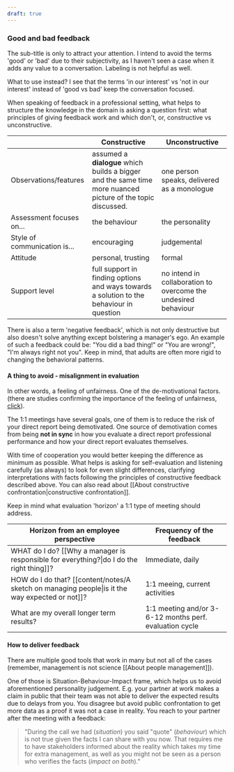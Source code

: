 ```yaml
---
draft: true
---
```

### Good and bad feedback
The sub-title is only to attract your attention. 
I intend to avoid the terms 'good' or 'bad' due to their subjectivity, as I haven't seen a case when it adds any value to a conversation. Labeling is not helpful as well. 

What to use instead? I see that the terms 'in our interest' vs 'not in our interest' instead of 'good vs bad' keep the conversation focused.

When speaking of feedback in a professional setting, what helps to structure the knowledge in the domain is asking a question first: what principles of giving feedback work and which don't, or, constructive vs unconstructive.

|                              | Constructive                                                                                                | Unconstructive                                                 |
| ---------------------------- | ----------------------------------------------------------------------------------------------------------- | -------------------------------------------------------------- |
| Observations/features        | assumed a **dialogue** which builds a bigger and the same time more nuanced picture of the topic discussed. | one person speaks, delivered as a monologue                    |
| Assessment focuses on...     | the behaviour                                                                                               | the personality                                                |
| Style of communication is... | encouraging                                                                                                 | judgemental                                                    |
| Attitude                     | personal, trusting                                                                                          | formal                                                         |
| Support level                | full support in finding options and ways towards a solution to the behaviour in question                    | no intend in collaboration to overcome the undesired behaviour |

There is also a term 'negative feedback', which is not only destructive but also doesn't solve anything except bolstering a manager's ego. An example of such a feedback could be: "You did a bad thing!" or "You are wrong!", "I'm always right not you". Keep in mind, that adults are often more rigid to changing the behavioral patterns.

#### A thing to avoid - misalignment in evaluation
In other words, a feeling of unfairness. One of the de-motivational factors. (there are studies confirming the importance of the feeling of unfairness, [click](https://www.youtube.com/watch?v=-KSryJXDpZo)).

The 1:1 meetings have several goals, one of them is to reduce the risk of your direct report being demotivated. One source of demotivation comes from being **not in sync** in how you evaluate a direct report professional performance and how your direct report evaluates themselves. 

With time of cooperation you would better keeping the difference as minimum as possible. What helps is asking for self-evaluation and listening carefully (as always) to look for even slight differences, clarifying interpretations with facts following the principles of constructive feedback described above. You can also read about [[About constructive confrontation|constructive confrontation]]. 

Keep in mind what evaluation 'horizon' a 1:1 type of meeting should address.

| Horizon from an employee perspective                                                            | Frequency of the feedback                               |
| ----------------------------------------------------------------------------------------------- | ------------------------------------------------------- |
| WHAT do I do? [[Why a manager is responsible for everything?\|do I do the right thing]]?        | Immediate, daily                                        |
| HOW do I do that? [[content/notes/A sketch on managing people\|is it the way expected or not]]? | 1:1 meeing, current activities                          |
| What are my overall longer term results?                                                        | 1:1 meeting and/or 3-6-12 months perf. evaluation cycle |

#### How to deliver feedback

There are multiple good tools that work in many but not all of the cases (remember, management is not science [[About people management]]).

One of those is Situation-Behaviour-Impact frame, which helps us to avoid  aforementioned personality judgement. E.g. your partner at work makes a claim in public that their team was not able to deliver the expected results due to delays from you. You disagree but avoid public confrontation to get more data as a proof it was not a case in reality. You reach to your partner after the meeting with a feedback:

> "During the call we had (*situation*) you said "quote" (*behaviour*) which is not true given the facts I can share with you now. That requires me to have stakeholders informed about the reality which takes my time for extra management, as well as you might not be seen as a person who verifies the facts (*impact on both*)."

